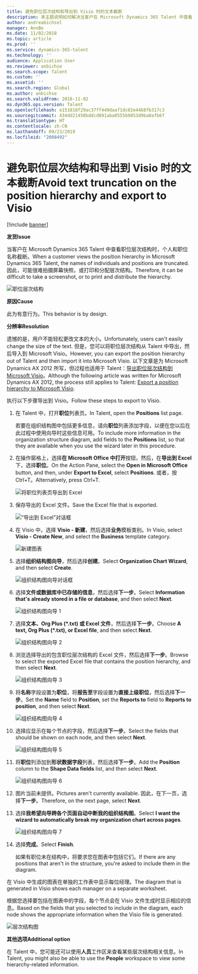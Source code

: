 ```yaml
---
title: 避免职位层次结构和导出到 Visio 时的文本截断
description: 本主题说明如何解决当客户在 Microsoft Dynamics 365 Talent 中查看职位层次结构时出现个人和职位名称截断的问题。 文本截断可能使拍摄屏幕快照或打印层次结构很困难。
author: andreabichsel
manager: AnnBe
ms.date: 11/02/2018
ms.topic: article
ms.prod: ''
ms.service: dynamics-365-talent
ms.technology: ''
audience: Application User
ms.reviewer: anbichse
ms.search.scope: Talent
ms.custom: ''
ms.assetid: ''
ms.search.region: Global
ms.author: anbichse
ms.search.validFrom: 2018-11-02
ms.dyn365.ops.version: Talent
ms.openlocfilehash: e151818f29ac37ff449daaf1dc02e44b8fb317c3
ms.sourcegitcommit: 434dd21450bddcd891aba0555b9853d9ba0afb6f
ms.translationtype: HT
ms.contentlocale: zh-CN
ms.lasthandoff: 09/23/2019
ms.locfileid: "2008492"
---
```

# <a name="avoid-text-truncation-on-the-position-hierarchy-and-export-to-visio"></a><span data-ttu-id="ca758-104">避免职位层次结构和导出到 Visio 时的文本截断</span><span class="sxs-lookup"><span data-stu-id="ca758-104">Avoid text truncation on the position hierarchy and export to Visio</span></span>

[!include [banner](includes/banner.md)]

<span data-ttu-id="ca758-105">**发货**</span><span class="sxs-lookup"><span data-stu-id="ca758-105">**Issue**</span></span>

<span data-ttu-id="ca758-106">当客户在 Microsoft Dynamics 365 Talent 中查看职位层次结构时，个人和职位名称截断。</span><span class="sxs-lookup"><span data-stu-id="ca758-106">When a customer views the position hierarchy in Microsoft Dynamics 365 Talent, the names of individuals and positions are truncated.</span></span> <span data-ttu-id="ca758-107">因此，可能很难拍摄屏幕快照，或打印和分配层次结构。</span><span class="sxs-lookup"><span data-stu-id="ca758-107">Therefore, it can be difficult to take a screenshot, or to print and distribute the hierarchy.</span></span>

![职位层次结构](media/position-h.png)

<span data-ttu-id="ca758-109">**原因**</span><span class="sxs-lookup"><span data-stu-id="ca758-109">**Cause**</span></span>

<span data-ttu-id="ca758-110">此为有意行为。</span><span class="sxs-lookup"><span data-stu-id="ca758-110">This behavior is by design.</span></span>

<span data-ttu-id="ca758-111">**分辨率**</span><span class="sxs-lookup"><span data-stu-id="ca758-111">**Resolution**</span></span>

<span data-ttu-id="ca758-112">遗憾的是，用户不能轻松更改文本的大小。</span><span class="sxs-lookup"><span data-stu-id="ca758-112">Unfortunately, users can't easily change the size of the text.</span></span> <span data-ttu-id="ca758-113">但是，您可以将职位层次结构从 Talent 中导出，然后导入到 Microsoft Visio。</span><span class="sxs-lookup"><span data-stu-id="ca758-113">However, you can export the position hierarchy out of Talent and then import it into Microsoft Visio.</span></span> <span data-ttu-id="ca758-114">以下文章是为 Microsoft Dynamics AX 2012 所写，但过程也适用于 Talent：[导出职位层次结构到 Microsoft Visio](https://docs.microsoft.com/dynamicsax-2012/appuser-itpro/export-a-position-hierarchy-to-microsoft-visio)。</span><span class="sxs-lookup"><span data-stu-id="ca758-114">Although the following article was written for Microsoft Dynamics AX 2012, the process still applies to Talent: [Export a position hierarchy to Microsoft Visio](https://docs.microsoft.com/dynamicsax-2012/appuser-itpro/export-a-position-hierarchy-to-microsoft-visio).</span></span>

<span data-ttu-id="ca758-115">执行以下步骤导出到 Visio。</span><span class="sxs-lookup"><span data-stu-id="ca758-115">Follow these steps to export to Visio.</span></span>

1. <span data-ttu-id="ca758-116">在 Talent 中，打开**职位**列表页。</span><span class="sxs-lookup"><span data-stu-id="ca758-116">In Talent, open the **Positions** list page.</span></span>

    <span data-ttu-id="ca758-117">若要在组织结构图中包括更多信息，请向**职位**列表添加字段，以便在您以后在此过程中使用向导时这些信息可用。</span><span class="sxs-lookup"><span data-stu-id="ca758-117">To include more information in the organization structure diagram, add fields to the **Positions** list, so that they are available when you use the wizard later in this procedure.</span></span>

2. <span data-ttu-id="ca758-118">在操作窗格上，选择**在 Microsoft Office 中打开**按钮，然后，在**导出到 Excel** 下，选择**职位**。</span><span class="sxs-lookup"><span data-stu-id="ca758-118">On the Action Pane, select the **Open in Microsoft Office** button, and then, under **Export to Excel**, select **Positions**.</span></span> <span data-ttu-id="ca758-119">或者，按 Ctrl+T。</span><span class="sxs-lookup"><span data-stu-id="ca758-119">Alternatively, press Ctrl+T.</span></span>

    ![将职位列表页导出到 Excel](media/org-admin.png)

3. <span data-ttu-id="ca758-121">保存导出的 Excel 文件。</span><span class="sxs-lookup"><span data-stu-id="ca758-121">Save the Excel file that is exported.</span></span>

    ![“导出到 Excel”对话框](media/export-excel.png)

4. <span data-ttu-id="ca758-123">在 Visio 中，选择 **Visio - 新建**，然后选择**业务**模板类别。</span><span class="sxs-lookup"><span data-stu-id="ca758-123">In Visio, select **Visio - Create New**, and select the **Business** template category.</span></span>

    ![新建图表](media/new.png)

5. <span data-ttu-id="ca758-125">选择**组织结构图向导**，然后选择**创建**。</span><span class="sxs-lookup"><span data-stu-id="ca758-125">Select **Organization Chart Wizard**, and then select **Create**.</span></span>

    ![组织结构图向导对话框](media/orgchart-wizard.png)

6. <span data-ttu-id="ca758-127">选择**文件或数据库中已存储的信息**，然后选择**下一步**。</span><span class="sxs-lookup"><span data-stu-id="ca758-127">Select **Information that's already stored in a file or database**, and then select **Next**.</span></span>

    ![组织结构图向导 1](media/orgchart-wizard7.png)

7. <span data-ttu-id="ca758-129">选择**文本、Org Plus (\*.txt) 或 Excel 文件**，然后选择**下一步**。</span><span class="sxs-lookup"><span data-stu-id="ca758-129">Choose **A text, Org Plus (\*.txt), or Excel file**, and then select **Next**.</span></span>

    ![组织结构图向导 2](media/orgchart-wizard3.png)

8. <span data-ttu-id="ca758-131">浏览选择导出的包含职位层次结构的 Excel 文件，然后选择**下一步**。</span><span class="sxs-lookup"><span data-stu-id="ca758-131">Browse to select the exported Excel file that contains the position hierarchy, and then select **Next**.</span></span>

    ![组织结构图向导 3](media/orgchart-wizard2.png)

9. <span data-ttu-id="ca758-133">将**名称**字段设置为**职位**，将**报告至**字段设置为**直接上级职位**，然后选择**下一步**。</span><span class="sxs-lookup"><span data-stu-id="ca758-133">Set the **Name** field to **Position**, set the **Reports to** field to **Reports to position**, and then select **Next**.</span></span>

    ![组织结构图向导 4](media/orgchart-wizard1.png)

10. <span data-ttu-id="ca758-135">选择应显示在每个节点的字段，然后选择**下一步**。</span><span class="sxs-lookup"><span data-stu-id="ca758-135">Select the fields that should be shown on each node, and then select **Next**.</span></span>

    ![组织结构图向导 5](media/orgchart-wizard5.png)

11. <span data-ttu-id="ca758-137">将**职位**列添加到**形状数据字段**列表，然后选择**下一步**。</span><span class="sxs-lookup"><span data-stu-id="ca758-137">Add the **Position** column to the **Shape Data fields** list, and then select **Next**.</span></span>

    ![组织结构图向导 6](media/orgchart-wizard6.png)

12. <span data-ttu-id="ca758-139">图片当前未提供。</span><span class="sxs-lookup"><span data-stu-id="ca758-139">Pictures aren't currently available.</span></span> <span data-ttu-id="ca758-140">因此，在下一页，选择**下一步**。</span><span class="sxs-lookup"><span data-stu-id="ca758-140">Therefore, on the next page, select **Next**.</span></span>
13. <span data-ttu-id="ca758-141">选择**我希望向导跨各个页面自动中断我的组织结构图**。</span><span class="sxs-lookup"><span data-stu-id="ca758-141">Select **I want the wizard to automatically break my organization chart across pages**.</span></span>

    ![组织结构图向导 7](media/orgchart-wizard4.png)

14. <span data-ttu-id="ca758-143">选择**完成**。</span><span class="sxs-lookup"><span data-stu-id="ca758-143">Select **Finish**.</span></span>

    <span data-ttu-id="ca758-144">如果有职位未在结构中，将要求您在图表中包括它们。</span><span class="sxs-lookup"><span data-stu-id="ca758-144">If there are any positions that aren't in the structure, you're asked to include them in the diagram.</span></span>

<span data-ttu-id="ca758-145">在 Visio 中生成的图表在单独的工作表中显示每位经理。</span><span class="sxs-lookup"><span data-stu-id="ca758-145">The diagram that is generated in Visio shows each manager on a separate worksheet.</span></span>

<span data-ttu-id="ca758-146">根据您选择要包括在图表中的字段，每个节点会在 Visio 文件生成时显示相应的信息。</span><span class="sxs-lookup"><span data-stu-id="ca758-146">Based on the fields that you selected to include in the diagram, each node shows the appropriate information when the Visio file is generated.</span></span>

![层次结构图](media/hierarchy.png)

<span data-ttu-id="ca758-148">**其他选项**</span><span class="sxs-lookup"><span data-stu-id="ca758-148">**Additional option**</span></span>

<span data-ttu-id="ca758-149">在 Talent 中，您可能还可以使用**人员**工作区来查看某些层次结构相关信息。</span><span class="sxs-lookup"><span data-stu-id="ca758-149">In Talent, you might also be able to use the **People** workspace to view some hierarchy-related information.</span></span>
